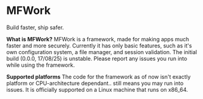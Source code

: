 # MFWork
Build faster, ship safer.

**What is MFWork?**
MFWork is a framework, made for making apps much faster and more securely.
Currently it has only basic features, such as it's own configuration system, a file manager, and session validation.
The initial build (0.0.0, 17/08/25) is unstable. Please report any issues you run into while using the framework.

**Supported platforms**
The code for the framework as of now isn't exactly platform or CPU-architecture dependant..
still means you may run into issues. It is officially supported on a Linux machine that runs on x86_64.

